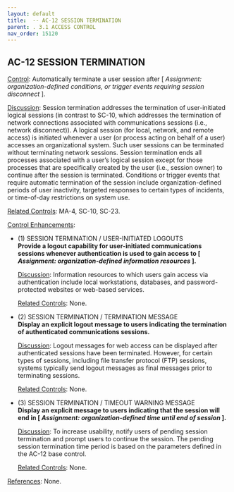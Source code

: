 ```yaml
---
layout: default
title:  -- AC-12 SESSION TERMINATION 
parent: . 3.1 ACCESS CONTROL 
nav_order: 15120
---
```


## AC-12 SESSION TERMINATION

<ins>Control</ins>: Automatically terminate a user session after [ _Assignment: organization-defined conditions, or trigger events requiring session disconnect_ ].

<ins>Discussion</ins>: Session termination addresses the termination of user-initiated logical sessions (in contrast to SC-10, which addresses the termination of network connections associated with communications sessions (i.e., network disconnect)). A logical session (for local, network, and remote access) is initiated whenever a user (or process acting on behalf of a user) accesses an organizational system. Such user sessions can be terminated without terminating network sessions. Session termination ends all processes associated with a user’s logical session except for those processes that are specifically created by the user (i.e., session owner) to continue after the session is terminated. Conditions or trigger events that require automatic termination of the session include organization-defined periods of user inactivity, targeted responses to certain types of incidents, or time-of-day restrictions on system use.

<ins>Related Controls</ins>: MA-4, SC-10, SC-23.

<ins>Control Enhancements</ins>:

* (1) SESSION TERMINATION / USER-INITIATED LOGOUTS<br>
**Provide a logout capability for user-initiated communications sessions whenever authentication is used to gain access to [ _Assignment: organization-defined information resources_ ].**

    <ins>Discussion</ins>: Information resources to which users gain access via authentication include local workstations, databases, and password-protected websites or web-based services.

    <ins>Related Controls</ins>: None.

* (2) SESSION TERMINATION / TERMINATION MESSAGE<br>
**Display an explicit logout message to users indicating the termination of authenticated communications sessions.**

    <ins>Discussion</ins>: Logout messages for web access can be displayed after authenticated sessions have been terminated. However, for certain types of sessions, including file transfer protocol (FTP) sessions, systems typically send logout messages as final messages prior to terminating sessions.

    <ins>Related Controls</ins>: None.

* (3) SESSION TERMINATION / TIMEOUT WARNING MESSAGE<br>
**Display an explicit message to users indicating that the session will end in [ _Assignment: organization-defined time until end of session_ ].**

    <ins>Discussion</ins>: To increase usability, notify users of pending session termination and prompt users to continue the session. The pending session termination time period is based on the parameters defined in the AC-12 base control.

    <ins>Related Controls</ins>: None.

<ins>References</ins>: None.
